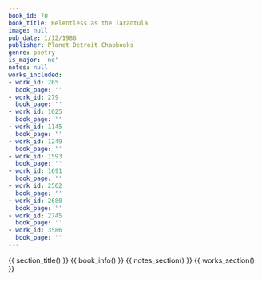 ```yaml
---
book_id: 70
book_title: Relentless as the Tarantula
image: null
pub_date: 1/12/1986
publisher: Planet Detroit Chapbooks
genre: poetry
is_major: 'no'
notes: null
works_included:
- work_id: 265
  book_page: ''
- work_id: 279
  book_page: ''
- work_id: 1025
  book_page: ''
- work_id: 1145
  book_page: ''
- work_id: 1249
  book_page: ''
- work_id: 1593
  book_page: ''
- work_id: 1691
  book_page: ''
- work_id: 2562
  book_page: ''
- work_id: 2680
  book_page: ''
- work_id: 2745
  book_page: ''
- work_id: 3586
  book_page: ''
---
```


{{ section_title() }}
{{ book_info() }}
{{ notes_section() }}
{{ works_section() }}
